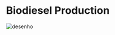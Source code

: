 # Biodiesel Production

![desenho](https://user-images.githubusercontent.com/56764133/168438254-e847533c-6d62-4228-89b4-04e84ad4251f.jpg)
